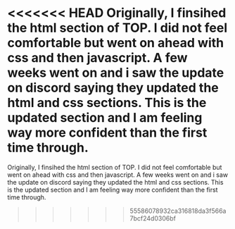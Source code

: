 <<<<<<< HEAD
Originally, I finsihed the html section of TOP. I did not feel comfortable but went on ahead with css and then javascript. A few weeks went on and i saw the update on discord saying they updated the html and css sections. This is the updated section and I am feeling way more confident than the first time through.
=======
Originally, I finsihed the html section of TOP. I did not feel comfortable but went on ahead with css and then javascript. A few weeks went on and i saw the update on discord saying they updated the html and css sections. This is the updated section and I am feeling way more confident than the first time through. 
>>>>>>> 55586078932ca316818da3f566a7bcf24d0306bf
